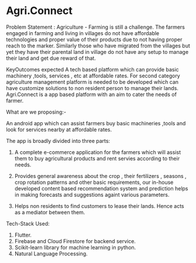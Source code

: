 # Agri.Connect
Problem Statement :
Agriculture - Farming is still a challenge.
The farmers engaged in farming and living in villages do not have affordable technologies and proper value of their products due to not having proper reach to the marker. Similarly those who have migrated from the villages but yet they have their parental land in village do not have any setup to manage their land and get due reward of that.

KeyOutcomes expected
A tech based platform which can provide basic machinery ,tools, services , etc at affordable rates.
For second category agriculture management platform is needed to be developed which can have customize solutions to non resident person to manage their lands. 
Agri.Connect is a app based platform with an aim to cater the needs of farmer.

What are we proposing:-

An android app which can assist farmers buy basic machineries ,tools and look for services nearby at affordable rates.

The app is broadly divided into three parts:
1. A complete e-commerce application for the farmers which will assist them to buy agricultural products and rent servies according to their needs.

2. Provides general awareness about the crop , their fertilizers , seasons , crop rotation patterns and other basic requirements, our in-house developed content based recommendation system and prediction helps in making forecasts and suggestions againt various parameters.

3. Helps non residents to find customers to lease their lands. Hence acts as a mediator between them.


Tech-Stack Used:
1. Flutter.
2. Firebase and Cloud Firestore for backend service.
3. Scikit-learn library for machine learning in python.
4. Natural Language Processing.


